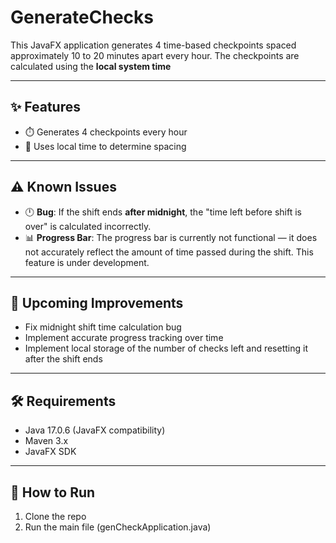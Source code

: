 # GenerateChecks
This JavaFX application generates 4 time-based checkpoints spaced approximately 10 to 20 minutes apart every hour. The checkpoints are calculated using the **local system time**

---

## ✨ Features

- ⏱️ Generates 4 checkpoints every hour
- 📍 Uses local time to determine spacing
---

## ⚠️ Known Issues

- 🕛 **Bug**: If the shift ends **after midnight**, the "time left before shift is over" is calculated incorrectly.
- 📊 **Progress Bar**: The progress bar is currently not functional — it does not accurately reflect the amount of time passed during the shift. This feature is under development.

---

## 🚧 Upcoming Improvements

- Fix midnight shift time calculation bug
- Implement accurate progress tracking over time
- Implement local storage of the number of checks left and resetting it after the shift ends

---

## 🛠️ Requirements
- Java 17.0.6 (JavaFX compatibility)
- Maven 3.x
- JavaFX SDK

---

## 📂 How to Run

1. Clone the repo
2. Run the main file (genCheckApplication.java)
